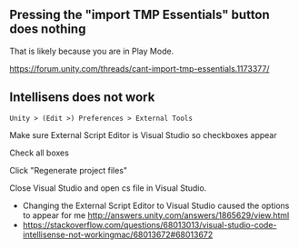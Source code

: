 ## Pressing the "import TMP Essentials" button does nothing

That is likely because you are in Play Mode.

https://forum.unity.com/threads/cant-import-tmp-essentials.1173377/

## Intellisens does not work

`Unity > (Edit >) Preferences > External Tools`

Make sure External Script Editor is Visual Studio so checkboxes appear

Check all boxes

Click "Regenerate project files"

Close Visual Studio and open cs file in Visual Studio.

- Changing the External Script Editor to Visual Studio caused the options to appear for me http://answers.unity.com/answers/1865629/view.html
- https://stackoverflow.com/questions/68013013/visual-studio-code-intellisense-not-workingmac/68013672#68013672
